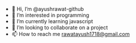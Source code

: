 - 👋 Hi, I’m @ayushrawat-github
- 👀 I’m interested in programming
- 🌱 I’m currently learning javascript
- 💞️ I’m looking to collaborate on a project
- 📫 How to reach me  rawatayush1718@gmail.com

<!---
ayushrawat-github/ayushrawat-github is a ✨ special ✨ repository because its `README.md` (this file) appears on your GitHub profile.
You can click the Preview link to take a look at your changes.
--->
